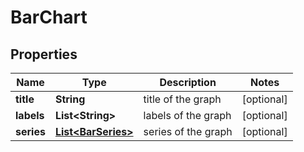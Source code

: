 
# BarChart

## Properties
Name | Type | Description | Notes
------------ | ------------- | ------------- | -------------
**title** | **String** | title of the graph |  [optional]
**labels** | **List&lt;String&gt;** | labels of the graph |  [optional]
**series** | [**List&lt;BarSeries&gt;**](BarSeries.md) | series of the graph |  [optional]



